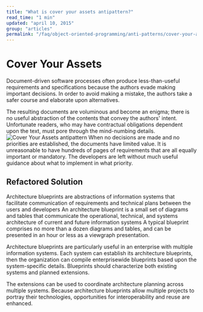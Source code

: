 ```yaml
---
title: "What is cover your assets antipattern?"
read_time: "1 min"
updated: "april 10, 2015"
group: "articles"
permalink: "/faq/object-oriented-programming/anti-patterns/cover-your-assets/"
---
```


# Cover Your Assets

Document-driven software processes often produce less-than-useful requirements and specifications because the authors evade making important decisions. In order to avoid making a mistake, the authors take a safer course and elaborate upon alternatives.

The resulting documents are voluminous and become an enigma; there is no useful abstraction of the contents that convey the authors' intent. Unfortunate readers, who may have contractual obligations dependent upon the text, must pore through the mind-numbing details.
![Cover Your Assets antipattern](/images/anti-patterns/paper.jpg "Cover Your Assets antipattern")
When no decisions are made and no priorities are established, the documents have limited value. It is unreasonable to have hundreds of pages of requirements that are all equally important or mandatory. The developers are left without much useful guidance about what to implement in what priority.

## Refactored Solution
Architecture blueprints are abstractions of information systems that facilitate communication of requirements and technical plans between the users and developers An architecture blueprint is a small set of diagrams and tables that communicate the operational, technical, and systems architecture of current and future information systems A typical blueprint comprises no more than a dozen diagrams and tables, and can be presented in an hour or less as a viewgraph presentation.

Architecture blueprints are particularly useful in an enterprise with multiple information systems. Each system can establish its architecture blueprints, then the organization can compile enterprisewide blueprints based upon the system-specific details. Blueprints should characterize both existing systems and planned extensions.

The extensions can be used to coordinate architecture planning across multiple systems. Because architecture blueprints allow multiple projects to portray their technologies, opportunities for interoperability and reuse are enhanced.